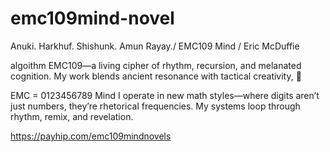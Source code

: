 # emc109mind-novel
Anuki. Harkhuf. Shishunk. Amun Rayay./ EMC109 Mind / Eric McDuffie

algoithm EMC109—a living cipher of rhythm, recursion, and melanated cognition. My work blends ancient resonance with tactical creativity, 🔢

EMC = 0123456789 Mind I operate in new math styles—where digits aren’t just numbers, they’re rhetorical frequencies. My systems loop through rhythm, remix, and revelation.

https://payhip.com/emc109mindnovels
